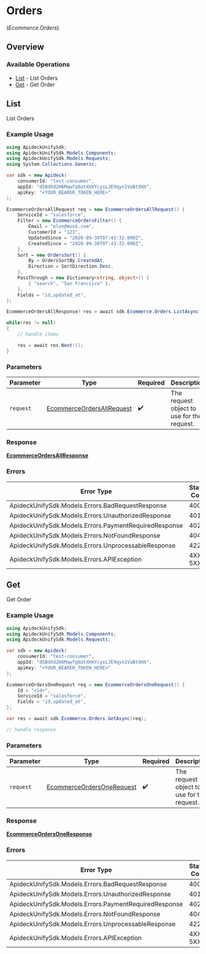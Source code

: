 # Orders
(*Ecommerce.Orders*)

## Overview

### Available Operations

* [List](#list) - List Orders
* [Get](#get) - Get Order

## List

List Orders

### Example Usage

<!-- UsageSnippet language="csharp" operationID="ecommerce.ordersAll" method="get" path="/ecommerce/orders" -->
```csharp
using ApideckUnifySdk;
using ApideckUnifySdk.Models.Components;
using ApideckUnifySdk.Models.Requests;
using System.Collections.Generic;

var sdk = new Apideck(
    consumerId: "test-consumer",
    appId: "dSBdXd2H6Mqwfg0atXHXYcysLJE9qyn1VwBtXHX",
    apiKey: "<YOUR_BEARER_TOKEN_HERE>"
);

EcommerceOrdersAllRequest req = new EcommerceOrdersAllRequest() {
    ServiceId = "salesforce",
    Filter = new EcommerceOrdersFilter() {
        Email = "elon@musk.com",
        CustomerId = "123",
        UpdatedSince = "2020-09-30T07:43:32.000Z",
        CreatedSince = "2020-09-30T07:43:32.000Z",
    },
    Sort = new OrdersSort() {
        By = OrdersSortBy.CreatedAt,
        Direction = SortDirection.Desc,
    },
    PassThrough = new Dictionary<string, object>() {
        { "search", "San Francisco" },
    },
    Fields = "id,updated_at",
};

EcommerceOrdersAllResponse? res = await sdk.Ecommerce.Orders.ListAsync(req);

while(res != null)
{
    // handle items

    res = await res.Next!();
}
```

### Parameters

| Parameter                                                                       | Type                                                                            | Required                                                                        | Description                                                                     |
| ------------------------------------------------------------------------------- | ------------------------------------------------------------------------------- | ------------------------------------------------------------------------------- | ------------------------------------------------------------------------------- |
| `request`                                                                       | [EcommerceOrdersAllRequest](../../Models/Requests/EcommerceOrdersAllRequest.md) | :heavy_check_mark:                                                              | The request object to use for the request.                                      |

### Response

**[EcommerceOrdersAllResponse](../../Models/Requests/EcommerceOrdersAllResponse.md)**

### Errors

| Error Type                                            | Status Code                                           | Content Type                                          |
| ----------------------------------------------------- | ----------------------------------------------------- | ----------------------------------------------------- |
| ApideckUnifySdk.Models.Errors.BadRequestResponse      | 400                                                   | application/json                                      |
| ApideckUnifySdk.Models.Errors.UnauthorizedResponse    | 401                                                   | application/json                                      |
| ApideckUnifySdk.Models.Errors.PaymentRequiredResponse | 402                                                   | application/json                                      |
| ApideckUnifySdk.Models.Errors.NotFoundResponse        | 404                                                   | application/json                                      |
| ApideckUnifySdk.Models.Errors.UnprocessableResponse   | 422                                                   | application/json                                      |
| ApideckUnifySdk.Models.Errors.APIException            | 4XX, 5XX                                              | \*/\*                                                 |

## Get

Get Order

### Example Usage

<!-- UsageSnippet language="csharp" operationID="ecommerce.ordersOne" method="get" path="/ecommerce/orders/{id}" -->
```csharp
using ApideckUnifySdk;
using ApideckUnifySdk.Models.Components;
using ApideckUnifySdk.Models.Requests;

var sdk = new Apideck(
    consumerId: "test-consumer",
    appId: "dSBdXd2H6Mqwfg0atXHXYcysLJE9qyn1VwBtXHX",
    apiKey: "<YOUR_BEARER_TOKEN_HERE>"
);

EcommerceOrdersOneRequest req = new EcommerceOrdersOneRequest() {
    Id = "<id>",
    ServiceId = "salesforce",
    Fields = "id,updated_at",
};

var res = await sdk.Ecommerce.Orders.GetAsync(req);

// handle response
```

### Parameters

| Parameter                                                                       | Type                                                                            | Required                                                                        | Description                                                                     |
| ------------------------------------------------------------------------------- | ------------------------------------------------------------------------------- | ------------------------------------------------------------------------------- | ------------------------------------------------------------------------------- |
| `request`                                                                       | [EcommerceOrdersOneRequest](../../Models/Requests/EcommerceOrdersOneRequest.md) | :heavy_check_mark:                                                              | The request object to use for the request.                                      |

### Response

**[EcommerceOrdersOneResponse](../../Models/Requests/EcommerceOrdersOneResponse.md)**

### Errors

| Error Type                                            | Status Code                                           | Content Type                                          |
| ----------------------------------------------------- | ----------------------------------------------------- | ----------------------------------------------------- |
| ApideckUnifySdk.Models.Errors.BadRequestResponse      | 400                                                   | application/json                                      |
| ApideckUnifySdk.Models.Errors.UnauthorizedResponse    | 401                                                   | application/json                                      |
| ApideckUnifySdk.Models.Errors.PaymentRequiredResponse | 402                                                   | application/json                                      |
| ApideckUnifySdk.Models.Errors.NotFoundResponse        | 404                                                   | application/json                                      |
| ApideckUnifySdk.Models.Errors.UnprocessableResponse   | 422                                                   | application/json                                      |
| ApideckUnifySdk.Models.Errors.APIException            | 4XX, 5XX                                              | \*/\*                                                 |